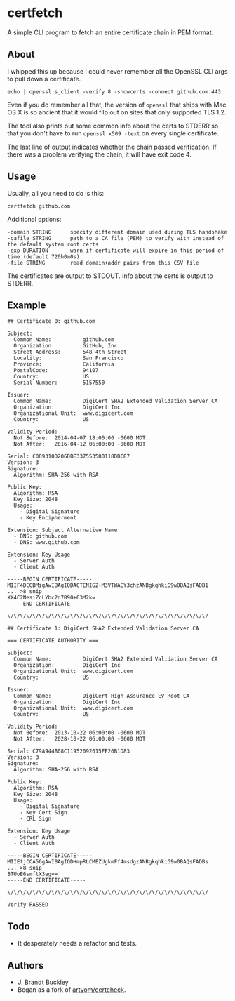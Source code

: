 # certfetch

A simple CLI program to fetch an entire certificate chain in PEM format.


## About

I whipped this up because I could never remember all the OpenSSL CLI args to pull down a certificate.

    echo | openssl s_client -verify 8 -showcerts -connect github.com:443

Even if you do remember all that, the version of `openssl` that ships with Mac OS X is so ancient that it would filp out on sites that only supported TLS 1.2.

The tool also prints out some common info about the certs to STDERR so that you don't have to run `openssl x509 -text` on every single certificate.

The last line of output indicates whether the chain passed verification.  If there was a problem verifying the chain, it will  have exit code 4.


## Usage

Usually, all you need to do is this:

    certfetch github.com

Additional options:

    -domain STRING      specify different domain used during TLS handshake
    -cafile STRING      path to a CA file (PEM) to verify with instead of the default system root certs
    -exp DURATION       warn if certificate will expire in this period of time (default 720h0m0s)
    -file STRING        read domain+addr pairs from this CSV file

The certificates are output to STDOUT.  Info about the certs is output to STDERR.


## Example

    ## Certificate 0: github.com
    
    Subject:
      Common Name:          github.com
      Organization:         GitHub, Inc.
      Street Address:       548 4th Street
      Locality:             San Francisco
      Province:             California
      PostalCode:           94107
      Country:              US
      Serial Number:        5157550
    
    Issuer:
      Common Name:          DigiCert SHA2 Extended Validation Server CA
      Organization:         DigiCert Inc
      Organizational Unit:  www.digicert.com
      Country:              US
    
    Validity Period:
      Not Before:  2014-04-07 18:00:00 -0600 MDT
      Not After:   2016-04-12 06:00:00 -0600 MDT
    
    Serial: C009310D206DBE337553580118DDC87
    Version: 3
    Signature:
      Algorithm: SHA-256 with RSA
    
    Public Key:
      Algorithm: RSA
      Key Size: 2048
      Usage:
        - Digital Signature
        - Key Encipherment
    
    Extension: Subject Alternative Name
      - DNS: github.com
      - DNS: www.github.com
    
    Extension: Key Usage
      - Server Auth
      - Client Auth
    
    -----BEGIN CERTIFICATE-----
    MIIF4DCCBMigAwIBAgIQDACTENIG2+M3VTWAEY3chzANBgkqhkiG9w0BAQsFADB1
    ... >8 snip
    XX4C2NesiZcLYbc2n7B9O+63M2k=
    -----END CERTIFICATE-----
    
    \/\/\/\/\/\/\/\/\/\/\/\/\/\/\/\/\/\/\/\/\/\/\/\/\/\/\/\/\/\/\/\/
    
    ## Certificate 1: DigiCert SHA2 Extended Validation Server CA
    
    === CERTIFICATE AUTHORITY ===
    
    Subject:
      Common Name:          DigiCert SHA2 Extended Validation Server CA
      Organization:         DigiCert Inc
      Organizational Unit:  www.digicert.com
      Country:              US
    
    Issuer:
      Common Name:          DigiCert High Assurance EV Root CA
      Organization:         DigiCert Inc
      Organizational Unit:  www.digicert.com
      Country:              US
    
    Validity Period:
      Not Before:  2013-10-22 06:00:00 -0600 MDT
      Not After:   2028-10-22 06:00:00 -0600 MDT
    
    Serial: C79A944B08C11952092615FE26B1D83
    Version: 3
    Signature:
      Algorithm: SHA-256 with RSA
    
    Public Key:
      Algorithm: RSA
      Key Size: 2048
      Usage:
        - Digital Signature
        - Key Cert Sign
        - CRL Sign
    
    Extension: Key Usage
      - Server Auth
      - Client Auth
    
    -----BEGIN CERTIFICATE-----
    MIIEtjCCA56gAwIBAgIQDHmpRLCMEZUgkmFf4msdgzANBgkqhkiG9w0BAQsFADBs
    ... >8 snip
    8TUoE6smftX3eg==
    -----END CERTIFICATE-----
    
    \/\/\/\/\/\/\/\/\/\/\/\/\/\/\/\/\/\/\/\/\/\/\/\/\/\/\/\/\/\/\/\/
    
    Verify PASSED


## Todo

- It desperately needs a refactor and tests.


## Authors

- J. Brandt Buckley
- Began as a fork of [artyom/certcheck](https://github.com/artyom/certcheck).
